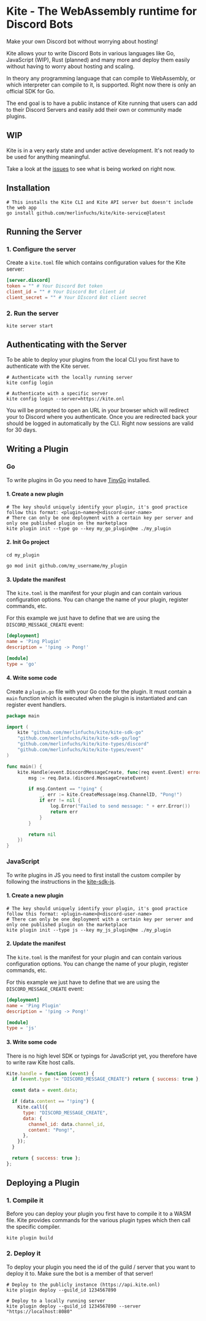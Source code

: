 # Kite - The WebAssembly runtime for Discord Bots

Make your own Discord bot without worrying about hosting!

Kite allows your to write Discord Bots in various languages like Go, JavaScript (WIP), Rust (planned) and many more and deploy them easily without having to worry about hosting and scaling.

In theory any programming language that can compile to WebAssembly, or which interpreter can compile to it, is supported. Right now there is only an official SDK for Go.

The end goal is to have a public instance of Kite running that users can add to their Discord Servers and easily add their own or community made plugins.

## WIP

Kite is in a very early state and under active development. It's not ready to be used for anything meaningful.

Take a look at the [issues](https://github.com/merlinfuchs/kite/issues) to see what is being worked on right now.

## Installation

```shell
# This installs the Kite CLI and Kite API server but doesn't include the web app
go install github.com/merlinfuchs/kite/kite-service@latest
```

## Running the Server

### 1. Configure the server

Create a `kite.toml` file which contains configuration values for the Kite server:

```toml
[server.discord]
token = "" # Your Discord Bot token
client_id = "" # Your Discord Bot client id
client_secret = "" # Your DIscord Bot client secret
```

### 2. Run the server

```shell
kite server start
```

## Authenticating with the Server

To be able to deploy your plugins from the local CLI you first have to authenticate with the Kite server.

```shell
# Authenticate with the locally running server
kite config login

# Authenticate with a specific server
kite config login --server=https://kite.onl
```

You will be prompted to open an URL in your browser which will redirect your to Discord where you authenticate. Once you are redirected back your should be logged in automatically by the CLI. Right now sessions are valid for 30 days.

## Writing a Plugin

### Go

To write plugins in Go you need to have [TinyGo](https://tinygo.org/getting-started/install/) installed.

#### 1. Create a new plugin

```shell
# The key should uniquely identify your plugin, it's good practice follow this format: <plugin–name>@<discord-user-name>
# There can only be one deployment with a certain key per server and only one published plugin on the marketplace
kite plugin init --type go --key my_go_plugin@me ./my_plugin
```

#### 2. Init Go project

```shell
cd my_plugin

go mod init github.com/my_username/my_plugin
```

#### 3. Update the manifest

The `kite.toml` is the manifest for your plugin and can contain various configuration options. You can change the name of your plugin, register commands, etc.

For this example we just have to define that we are using the `DISCORD_MESSAGE_CREATE` event:

```toml
[deployment]
name = 'Ping Plugin'
description = '!ping -> Pong!'

[module]
type = 'go'
```

#### 4. Write some code

Create a `plugin.go` file with your Go code for the plugin. It must contain a `main` function which is executed when the plugin is instantiated and can register event handlers.

```go
package main

import (
    kite "github.com/merlinfuchs/kite/kite-sdk-go"
    "github.com/merlinfuchs/kite/kite-sdk-go/log"
    "github.com/merlinfuchs/kite/kite-types/discord"
    "github.com/merlinfuchs/kite/kite-types/event"
)

func main() {
    kite.Handle(event.DiscordMessageCreate, func(req event.Event) error {
        msg := req.Data.(discord.MessageCreateEvent)

        if msg.Content == "!ping" {
            _, err := kite.CreateMessage(msg.ChannelID, "Pong!")
            if err != nil {
                log.Error("Failed to send message: " + err.Error())
                return err
            }
        }

        return nil
    })
}
```

### JavaScript

To write plugins in JS you need to first install the custom compiler by following the instructions in the [kite-sdk-js](kite-sdk-js).

#### 1. Create a new plugin

```shell
# The key should uniquely identify your plugin, it's good practice follow this format: <plugin–name>@<discord-user-name>
# There can only be one deployment with a certain key per server and only one published plugin on the marketplace
kite plugin init --type js --key my_js_plugin@me ./my_plugin
```

#### 2. Update the manifest

The `kite.toml` is the manifest for your plugin and can contain various configuration options. You can change the name of your plugin, register commands, etc.

For this example we just have to define that we are using the `DISCORD_MESSAGE_CREATE` event:

```toml
[deployment]
name = 'Ping Plugin'
description = '!ping -> Pong!'

[module]
type = 'js'
```

#### 3. Write some code

There is no high level SDK or typings for JavaScript yet, you therefore have to write raw Kite host calls.

```js
Kite.handle = function (event) {
  if (event.type != "DISCORD_MESSAGE_CREATE") return { success: true };

  const data = event.data;

  if (data.content == "!ping") {
    Kite.call({
      type: "DISCORD_MESSAGE_CREATE",
      data: {
        channel_id: data.channel_id,
        content: "Pong!",
      },
    });
  }

  return { success: true };
};
```

## Deploying a Plugin

### 1. Compile it

Before you can deploy your plugin you first have to compile it to a WASM file. Kite provides commands for the various plugin types which then call the specific compiler.

```shell
kite plugin build
```

### 2. Deploy it

To deploy your plugin you need the id of the guild / server that you want to deploy it to. Make sure the bot is a member of that server!

```shell
# Deploy to the publicly instance (https://api.kite.onl)
kite plugin deploy --guild_id 1234567890

# Deploy to a locally running server
kite plugin deploy --guild_id 1234567890 --server "https://localhost:8080"
```

